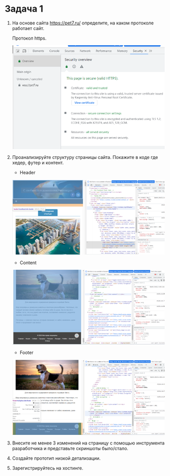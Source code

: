 # Задача 1
1. На основе сайта <https://pet7.ru/> определите, на каком протоколе работает сайт.

	Протокол https.

	![Изображение](img/prot.PNG "Task 1")

2. Проанализируйте структуру страницы сайта. Покажите в коде где хедер, футер и контент.
	
	* Header

	![Изображение](img/header.png "Task 2.Header")

	* Content

	![Изображение](img/content.png "Task 2.Content")
	
	* Footer

	![Изображение](img/footer.png "Task 2.Footer")

3. Внесите не менее 3 изменений на страницу с помощью инструмента разработчика и представьте скриншоты было/стало.

4. Создайте прототип низкой детализации.

5. Зарегистрируйтесь на хостинге.
